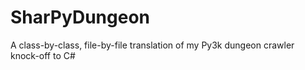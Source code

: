 # SharPyDungeon
A class-by-class, file-by-file translation of my Py3k dungeon crawler knock-off to C#
